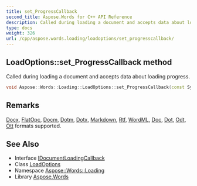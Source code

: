 ```yaml
---
title: set_ProgressCallback
second_title: Aspose.Words for C++ API Reference
description: Called during loading a document and accepts data about loading progress.
type: docs
weight: 326
url: /cpp/aspose.words.loading/loadoptions/set_progresscallback/
---
```

## LoadOptions::set_ProgressCallback method


Called during loading a document and accepts data about loading progress.

```cpp
void Aspose::Words::Loading::LoadOptions::set_ProgressCallback(const System::SharedPtr<Aspose::Words::Loading::IDocumentLoadingCallback> &value)
```

## Remarks


[Docx](../../../aspose.words/loadformat/), [FlatOpc](../../../aspose.words/loadformat/), [Docm](../../../aspose.words/loadformat/), [Dotm](../../../aspose.words/loadformat/), [Dotx](../../../aspose.words/loadformat/), [Markdown](../../../aspose.words/loadformat/), [Rtf](../../../aspose.words/loadformat/), [WordML](../../../aspose.words/loadformat/), [Doc](../../../aspose.words/loadformat/), [Dot](../../../aspose.words/loadformat/), [Odt](../../../aspose.words/loadformat/), [Ott](../../../aspose.words/loadformat/) formats supported. 
## See Also

* Interface [IDocumentLoadingCallback](../../idocumentloadingcallback/)
* Class [LoadOptions](../)
* Namespace [Aspose::Words::Loading](../../)
* Library [Aspose.Words](../../../)
